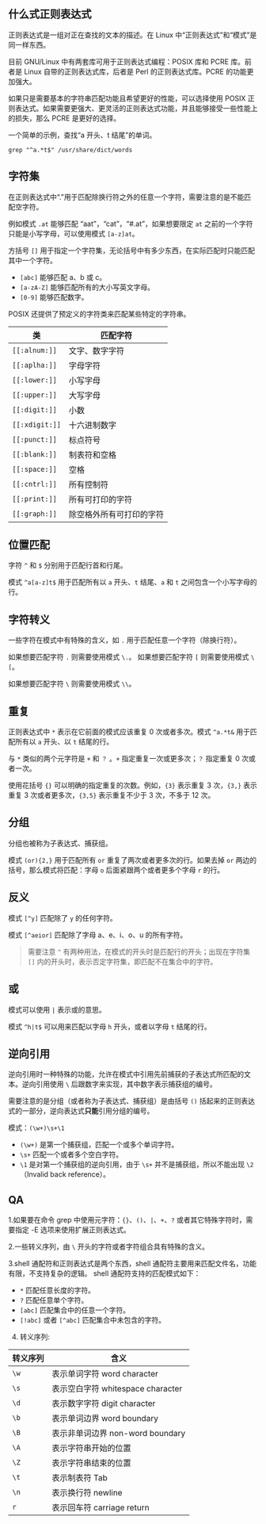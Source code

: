 ## 什么式正则表达式

正则表达式是一组对正在查找的文本的描述。在 Linux 中“正则表达式”和“模式”是同一样东西。

目前 GNU/Linux 中有两套库可用于正则表达式编程：POSIX 库和 PCRE 库。前者是 Linux 自带的正则表达式库，后者是 Perl 的正则表达式库。PCRE 的功能更加强大。

如果只是需要基本的字符串匹配功能且希望更好的性能，可以选择使用 POSIX 正则表达式。如果需要更强大、更灵活的正则表达式功能，并且能够接受一些性能上的损失，那么 PCRE 是更好的选择。

一个简单的示例，查找“a 开头、t 结尾”的单词。
```shell
grep "^a.*t$" /usr/share/dict/words
```

## 字符集

在正则表达式中“.”用于匹配除换行符之外的任意一个字符，需要注意的是不能匹配空字符。

例如模式 `.at` 能够匹配 “aat”，“cat”，“#.at”，如果想要限定 `at` 之前的一个字符只能是小写字母，可以使用模式 `[a-z]at`。

方括号 `[]` 用于指定一个字符集，无论括号中有多少东西，在实际匹配时只能匹配其中一个字符。  

- `[abc]` 能够匹配 a、b 或 c。
- `[a-zA-Z]` 能够匹配所有的大小写英文字母。
- `[0-9]` 能够匹配数字。

POSIX 还提供了预定义的字符类来匹配某些特定的字符串。

| **类**          | **匹配字符**     |
| -------------- | ------------ |
| `[[:alnum:]]`  | 文字、数字字符      |
| `[[:aplha:]]`  | 字母字符         |
| `[[:lower:]]`  | 小写字母         |
| `[[:upper:]]`  | 大写字母         |
| `[[:digit:]]`  | 小数           |
| `[[:xdigit:]]` | 十六进制数字       |
| `[[:punct:]]`  | 标点符号         |
| `[[:blank:]]`  | 制表符和空格       |
| `[[:space:]]`  | 空格           |
| `[[:cntrl:]]`  | 所有控制符        |
| `[[:print:]]`  | 所有可打印的字符     |
| `[[:graph:]]`  | 除空格外所有可打印的字符 |

## 位置匹配

字符 `^` 和 `$` 分别用于匹配行首和行尾。

模式 `^a[a-z]t$` 用于匹配所有以 `a` 开头、`t` 结尾、`a` 和 `t` 之间包含一个小写字母的行。

## 字符转义

一些字符在模式中有特殊的含义，如 `.` 用于匹配任意一个字符（除换行符）。

如果想要匹配字符 `.` 则需要使用模式 `\.`。
如果想要匹配字符 `[` 则需要使用模式 `\[`。

如果想要匹配字符 `\` 则需要使用模式 `\\`。

## 重复

正则表达式中 `*` 表示在它前面的模式应该重复 0 次或者多次。模式 `^a.*t&` 用于匹配所有以 `a` 开头、以 `t` 结尾的行。

与 `*` 类似的两个元字符是 `+` 和 `？` 。`+` 指定重复一次或更多次；`？` 指定重复 0 次或者一次。

使用花括号 `{}` 可以明确的指定重复的次数。例如，`{3}` 表示重复 3 次，`{3,}` 表示重复 3 次或者更多次，`{3,5}` 表示重复不少于 3 次，不多于 12 次。

## 分组

分组也被称为子表达式、捕获组。

模式 `(or){2,}` 用于匹配所有 `or` 重复了两次或者更多次的行。如果去掉 `or` 两边的括号，那么模式将匹配：字母 `o` 后面紧跟两个或者更多个字母 `r` 的行。

## 反义

模式 `[^y]` 匹配除了 `y` 的任何字符。

模式 `[^aeior]` 匹配除了字母 a、e、i、o、u 的所有字符。

> 需要注意 `^` 有两种用法，在模式的开头时是匹配行的开头；出现在字符集 `[]` 内的开头时，表示否定字符集，即匹配不在集合中的字符。

## 或

模式可以使用 `|` 表示或的意思。

模式 `^h|t$` 可以用来匹配以字母 `h` 开头，或者以字母 `t` 结尾的行。 

## 逆向引用

逆向引用时一种特殊的功能，允许在模式中引用先前捕获的子表达式所匹配的文本。逆向引用使用 `\` 后跟数字来实现，其中数字表示捕获组的编号。

需要注意的是分组（或者称为子表达式、捕获组）是由括号 `()` 括起来的正则表达式的一部分，逆向表达式**只能**引用分组的编号。

模式：`(\w+)\s+\1` 
  
- `(\w+)` 是第一个捕获组，匹配一个或多个单词字符。
- `\s+` 匹配一个或者多个空白字符。
- `\1` 是对第一个捕获组的逆向引用，由于 `\s+` 并不是捕获组，所以不能出现 `\2`（Invalid back reference）。

## QA

1.如果要在命令 grep 中使用元字符：`{}`、`()`、`|`、`+`、`?` 或者其它特殊字符时，需要指定 -E 选项来使用扩展正则表达式。

2.一些转义序列，由 `\` 开头的字符或者字符组合具有特殊的含义。

3.shell 通配符和正则表达式是两个东西，shell 通配符主要用来匹配文件名，功能有限，不支持复杂的逻辑。
shell 通配符支持的匹配模式如下：

- `*` 匹配任意长度的字符。
- `?` 匹配任意单个字符。
- `[abc]` 匹配集合中的任意一个字符。
- `[!abc]` 或者 `[^abc]` 匹配集合中未包含的字符。

4. 转义序列:

| 转义序列 | 含义 |
| ---- | ---- |
| `\w` | 表示单词字符 word character |
| `\s` | 表示空白字符 whitespace character |
| `\d` | 表示数字字符 digit character |
| `\b` | 表示单词边界 word boundary |
| `\B` | 表示非单词边界 non-word boundary |
| `\A` | 表示字符串开始的位置 |
| `\Z` | 表示字符串结束的位置 |
| `\t` | 表示制表符 Tab |
| `\n` | 表示换行符 newline |
| `r` | 表示回车符 carriage return |
